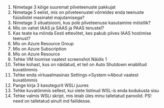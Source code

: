 1. Nimetage 3 kõige suuremat pilveteenuste pakkujat
2. Nimetage 5 eelist, mis on pilveteenustel võrreldes enda teenuste füüsilistel masinatel majutamisega?
3. Nimetage 3 situatsiooni, kus pole pilveteenuse kasutamine mõistlik?
4. Mis on vahet IAAS ja SAAS ja PAAS tenustel?
5. Kas teate ka mõnda Eesti ettevõtet, kes pakub pilves IAAS hostimise teenust?
6. Mis on Azure Resource Group
7. Mis on Azure Subscription
8. Mis on Azure Resource
9. Tehke VM loomise vaatest screenshot Näidis 1
10. Tehke kohast, kus on näidatud, et teil on Auto Shutdown enablitud kuvatõmmis
11. Tehke enda virtuaalmasinas Settings->System->About vaatest kuvatõmmis
12. Pange kirja 3 kasutegurit WSLi juures
13. Tehke kuvatõmmis sellest, kui olete listinud WSL-is enda kodukusta sisu
14. Tehke valmis WSLi skript, mis leiab üles minu talletatud paroolid. PS! need on talletatud ainult md failidesse.
